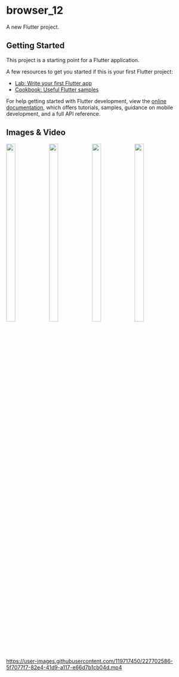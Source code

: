 # browser_12

A new Flutter project.

## Getting Started

This project is a starting point for a Flutter application.

A few resources to get you started if this is your first Flutter project:

- [Lab: Write your first Flutter app](https://docs.flutter.dev/get-started/codelab)
- [Cookbook: Useful Flutter samples](https://docs.flutter.dev/cookbook)

For help getting started with Flutter development, view the
[online documentation](https://docs.flutter.dev/), which offers tutorials,
samples, guidance on mobile development, and a full API reference.












## Images & Video
<p float="center">

<img src="https://user-images.githubusercontent.com/119717450/227702417-d3edb9f2-3e93-45ad-84fd-e27dc87ad467.png" width=22% height=35%>
<img src="https://user-images.githubusercontent.com/119717450/227702418-98d2d29b-0731-4055-83bc-4bd6a9686cce.png" width=22% height=35%>
<img src="https://user-images.githubusercontent.com/119717450/227702412-ef0cca1e-9c09-44ab-9b8a-4792d4f2fd71.png" width=22% height=35%>
<img src="https://user-images.githubusercontent.com/119717450/227702416-54025bcb-64a2-461c-bacb-d3ca4d60082e.png" width=22% height=35%>


https://user-images.githubusercontent.com/119717450/227702586-5f7077f7-82e4-41d9-a117-e66d7b1cb04d.mp4



</p>
  
